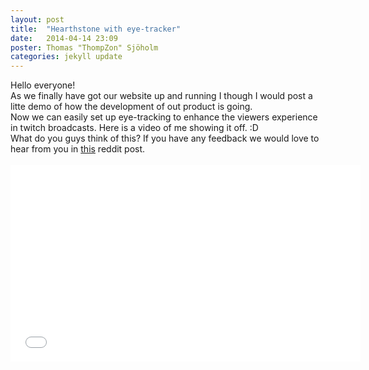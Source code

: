 ```yaml
---
layout: post
title:  "Hearthstone with eye-tracker"
date:   2014-04-14 23:09
poster: Thomas "ThompZon" Sjöholm
categories: jekyll update
---
```

<div class="newspost">
	<p class="newscontent">
		Hello everyone!<br>
		As we finally have got our website up and running I though I would post a litte demo of how the development of out product is going.<br>
		Now we can easily set up eye-tracking to enhance the viewers experience in twitch broadcasts. Here is a video of me showing it off. :D
	<br>
	What do you guys think of this? If you have any feedback we would love to hear from you in <a href="http://www.reddit.com/r/hearthstone/comments/22zvez/hearthstone_with_eye_tracking/" target="_blank"> this</a> reddit post.
		<br><br><iframe width="560" height="315" src="//www.youtube.com/embed/jbswEkYlhso" frameborder="0" allowfullscreen></iframe>
	</p>
</div>
